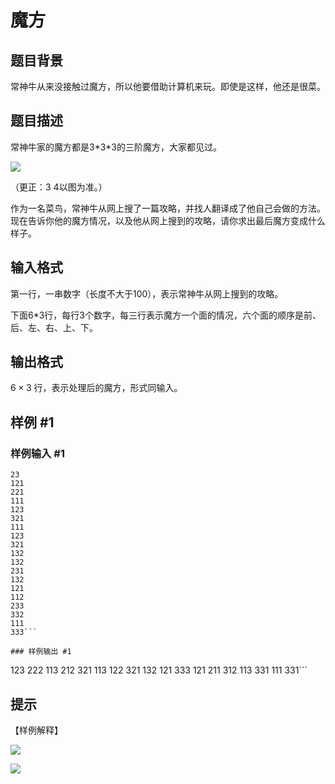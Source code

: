 # 魔方

## 题目背景

常神牛从来没接触过魔方，所以他要借助计算机来玩。即使是这样，他还是很菜。


## 题目描述

常神牛家的魔方都是3\*3\*3的三阶魔方，大家都见过。

 ![](https://cdn.luogu.com.cn/upload/pic/1002.png) 

（更正：3 4以图为准。）

作为一名菜鸟，常神牛从网上搜了一篇攻略，并找人翻译成了他自己会做的方法。现在告诉你他的魔方情况，以及他从网上搜到的攻略，请你求出最后魔方变成什么样子。


## 输入格式

第一行，一串数字（长度不大于100），表示常神牛从网上搜到的攻略。

下面6\*3行，每行3个数字，每三行表示魔方一个面的情况，六个面的顺序是前、后、左、右、上、下。


## 输出格式

$6 \times 3$ 行，表示处理后的魔方，形式同输入。


## 样例 #1

### 样例输入 #1
```
23
121
221
111
123
321
111
123
321
132
132
231
132
121
112
233
332
111
333```

### 样例输出 #1

```
123
222
113
212
321
113
122
321
132
121
333
121
211
312
113
331
111
331```

## 提示

【样例解释】

 ![](https://cdn.luogu.com.cn/upload/pic/1047.png) 

![](https://cdn.luogu.com.cn/upload/pic/1048.png)

